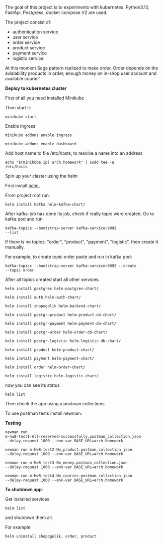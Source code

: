 
The goal of this project is to experiments with kubernetes.
Python3.10, FastApi, Postgress, docker compose V2 are used.

The project consist of: 

- authentication service 
- user service
- order service
- product service
- payment service
- logistic service

At this moment Saga pattern realized to make order.
Order depends on the avialability products in order, enough money on in-shop user account and available courier'

**Deploy to kubernetes cluster**

First of all you need installed Minikube

Then start it:

<code>minikube start</code>

Enable ingress

<code>minikube addons enable ingress</code>

<code>minikube addons enable dashboard</code>

Add host name to file /etc/hosts, to resolve a name into an address

<code>echo "$(minikube ip) arch.homework" | sudo tee -a /etc/hosts</code>
 
Spin up your claster using the helm

First install <a href="https://helm.sh/docs/intro/install/"> helm.</a>

From project root run:

<code>helm install kafka helm-kafka-chart/</code>

After kafka-job has done its job, check if really topic were created.
Go to kafka pod and run 

<code>kafka-topics --bootstrap-server kafka-service:9092 --list</code>

If there is no topics: "order", "product", "payment", "logistic", then create it manually.

For example, to create topic order paste and run in kafka pod:

<code>kafka-topics --bootstrap-server kafka-service:9092 --create --topic order</code>

After all topics created start all other services.

<code>helm install postgres helm-postgres-chart/</code>

<code>helm install auth helm-auth-chart/</code>

<code>helm install shopogolik helm-backend-chart/</code>

<code>helm install postgr-product helm-product-db-chart/</code>

<code>helm install postgr-payment helm-payment-db-chart/</code>

<code>helm install postgr-order helm-order-db-chart/</code>

<code>helm install postgr-logistic helm-logistic-db-chart/</code>

<code>helm install product helm-product-chart/</code>

<code>helm install payment helm-payment-chart/</code>

<code>helm install order helm-order-chart/</code>

<code>helm install logistic helm-logistic-chart/</code>

now you can see its status

<code>helm list</code>

Then check the app using a postman collections.

To use postman tests install newman:

**Testing**

<code>newman run m-hw8-test1-All-reserved-successfully.postman_collection.json --delay-request 1000 --env-var BASE_URL=arch.homework</code>

<code>newman run m-hw8-test2-No_product.postman_collection.json --delay-request 1000 --env-var BASE_URL=arch.homework</code>

<code>newman run m-hw8-test3-No_money.postman_collection.json --delay-request 1000 --env-var BASE_URL=arch.homework</code>

<code>newman run m-hw8-test4-No_courier.postman_collection.json --delay-request 1000 --env-var BASE_URL=arch.homework</code>

**To shutdown app**:

Get installed services:

<code>helm list</code>

and shutdown them all.

For example 

<code>helm uninstall shopogolik, order, product</code>
